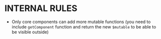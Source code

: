 # INTERNAL RULES

- Only core components can add more mutable functions (you need to include `getComponent` function and return the new `$mutable` to be able to be visible outside)